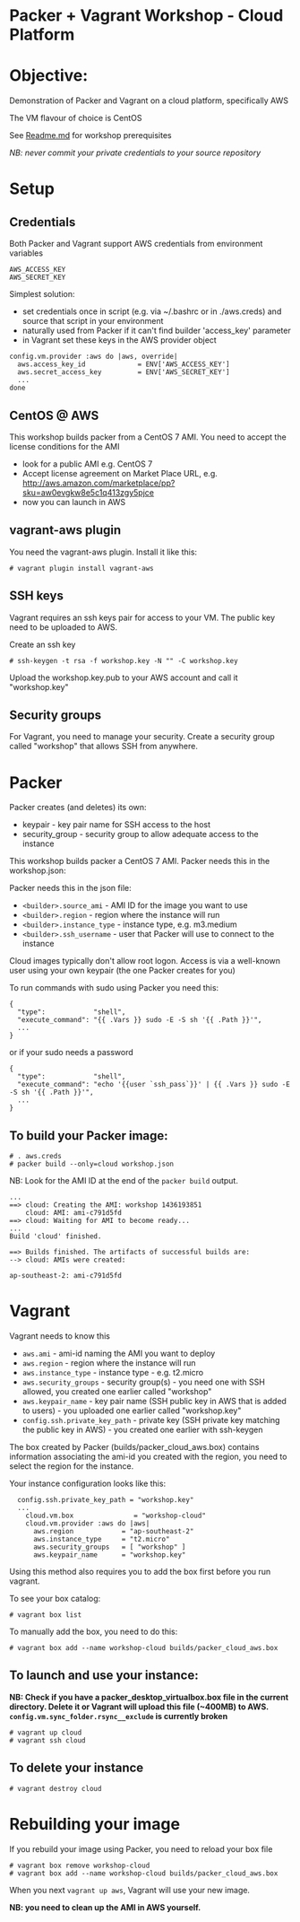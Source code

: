 Packer + Vagrant Workshop - Cloud Platform
==========================================

# Objective:

Demonstration of Packer and Vagrant on a cloud platform, specifically AWS

The VM flavour of choice is CentOS

See [Readme.md](Readme.md) for workshop prerequisites

*NB: never commit your private credentials to your source repository* 

# Setup

## Credentials
Both Packer and Vagrant support AWS credentials from environment variables
```
AWS_ACCESS_KEY
AWS_SECRET_KEY
```

Simplest solution:

* set credentials once in script (e.g. via ~/.bashrc or in ./aws.creds) and source that script in your environment
* naturally used from Packer if it can't find builder 'access_key' parameter
* in Vagrant set these keys in the AWS provider object
```
config.vm.provider :aws do |aws, override|
  aws.access_key_id             = ENV['AWS_ACCESS_KEY']
  aws.secret_access_key         = ENV['AWS_SECRET_KEY']
  ...
done
```

## CentOS @ AWS
This workshop builds packer from a CentOS 7 AMI. You need to accept the license conditions for the AMI
* look for a public AMI e.g. CentOS 7
* Accept license agreement on Market Place URL, e.g. http://aws.amazon.com/marketplace/pp?sku=aw0evgkw8e5c1q413zgy5pjce
* now you can launch in AWS

## vagrant-aws plugin
You need the vagrant-aws plugin. Install it like this:
```
# vagrant plugin install vagrant-aws
```

## SSH keys
Vagrant requires an ssh keys pair for access to your VM. The public key need to be uploaded to AWS.

Create an ssh key
```
# ssh-keygen -t rsa -f workshop.key -N "" -C workshop.key
```

Upload the workshop.key.pub to your AWS account and call it "workshop.key"


## Security groups
For Vagrant, you need to manage your security. Create a security group called "workshop" that allows SSH from anywhere.


# Packer
Packer creates (and deletes) its own:

* keypair                       - key pair name for SSH access to the host
* security_group                - security group to allow adequate access to the instance

This workshop builds packer a CentOS 7 AMI. Packer needs this in the workshop.json:

Packer needs this in the json file:

* `<builder>.source_ami`          - AMI ID for the image you want to use
* `<builder>.region`              - region where the instance will run
* `<builder>.instance_type`       - instance type, e.g. m3.medium
* `<builder>.ssh_username`        - user that Packer will use to connect to the instance

Cloud images typically don't allow root logon. Access is via a well-known user using your own keypair (the one Packer creates for you)

To run commands with sudo using Packer you need this:
```
{
  "type":            "shell",
  "execute_command": "{{ .Vars }} sudo -E -S sh '{{ .Path }}'",
  ...
}
```

or if your sudo needs a password
```
{
  "type":            "shell",
  "execute_command": "echo '{{user `ssh_pass`}}' | {{ .Vars }} sudo -E -S sh '{{ .Path }}'",
  ...
}
```

## To build your Packer image:

```
# . aws.creds
# packer build --only=cloud workshop.json
```

NB: Look for the AMI ID at the end of the `packer build` output.
```
...
==> cloud: Creating the AMI: workshop 1436193851
    cloud: AMI: ami-c791d5fd
==> cloud: Waiting for AMI to become ready...
...
Build 'cloud' finished.

==> Builds finished. The artifacts of successful builds are:
--> cloud: AMIs were created:

ap-southeast-2: ami-c791d5fd

```

# Vagrant
Vagrant needs to know this

* `aws.ami`                     - ami-id naming the AMI you want to deploy
* `aws.region`                  - region where the instance will run
* `aws.instance_type`           - instance type - e.g. t2.micro
* `aws.security_groups`         - security group(s) - you need one with SSH allowed, you created one earlier called "workshop"
* `aws.keypair_name`            - key pair name (SSH public key in AWS that is added to users) - you uploaded one earlier called "workshop.key"
* `config.ssh.private_key_path` - private key (SSH private key matching the public key in AWS) - you created one earlier with ssh-keygen

The box created by Packer (builds/packer_cloud_aws.box) contains information associating the ami-id you created with the region, you need to select the region for the instance.

Your instance configuration looks like this:
```
  config.ssh.private_key_path = "workshop.key"
  ...
    cloud.vm.box               = "workshop-cloud"
    cloud.vm.provider :aws do |aws|
      aws.region            = "ap-southeast-2"
      aws.instance_type     = "t2.micro"
      aws.security_groups   = [ "workshop" ]
      aws.keypair_name      = "workshop.key"
```

Using this method also requires you to add the box first before you run vagrant.

To see your box catalog:
```
# vagrant box list
```

To manually add the box, you need to do this:
```
# vagrant box add --name workshop-cloud builds/packer_cloud_aws.box
```

## To launch and use your instance:

**NB: Check if you have a packer_desktop_virtualbox.box file in the current directory. Delete it or Vagrant will upload this file (~400MB) to AWS. `config.vm.sync_folder.rsync__exclude` is currently broken**

```
# vagrant up cloud
# vagrant ssh cloud
```

## To delete your instance
```
# vagrant destroy cloud
```

# Rebuilding your image
If you rebuild your image using Packer, you need to reload your box file
```
# vagrant box remove workshop-cloud
# vagrant box add --name workshop-cloud builds/packer_cloud_aws.box
```

When you next `vagrant up aws`, Vagrant will use your new image.

**NB: you need to clean up the AMI in AWS yourself.**